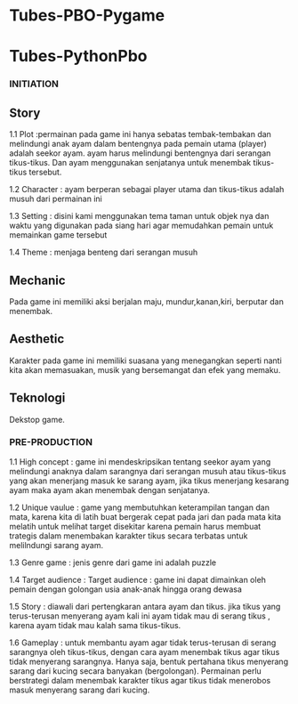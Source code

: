 # Tubes-PBO-Pygame
# Tubes-PythonPbo
### INITIATION ###
## Story ##

1.1 Plot		:permainan pada game ini hanya sebatas tembak-tembakan dan melindungi anak ayam dalam bentengnya 
                pada   pemain utama (player) adalah seekor ayam. ayam harus melindungi bentengnya dari serangan tikus-tikus. Dan ayam menggunakan senjatanya untuk menembak tikus-tikus tersebut.

1.2 Character	: ayam berperan sebagai player utama dan tikus-tikus adalah musuh dari permainan ini

1.3 Setting		: disini kami menggunakan tema taman untuk objek nya dan waktu yang digunakan pada siang hari 
                agar memudahkan pemain untuk memainkan game tersebut

1.4 Theme		: menjaga benteng dari serangan musuh


## Mechanic ##
Pada game ini memiliki aksi berjalan maju, mundur,kanan,kiri, berputar dan menembak.

## Aesthetic ##
Karakter pada game ini memiliki suasana yang menegangkan seperti nanti kita akan memasuakan, musik yang bersemangat dan efek yang memaku.

## Teknologi ##
Dekstop game.

### PRE-PRODUCTION ###
1.1 High concept	 	: game ini mendeskripsikan tentang seekor ayam yang melindungi anaknya dalam sarangnya dari 
                        serangan musuh atau tikus-tikus yang akan menerjang masuk ke sarang ayam, jika tikus menerjang kesarang ayam maka ayam akan menembak dengan senjatanya.

1.2 Unique vaulue		: game yang membutuhkan keterampilan tangan dan mata, karena kita di latih buat bergerak cepat 
                        pada jari dan pada mata kita melatih untuk melihat target disekitar karena pemain harus membuat trategis dalam menembakan karakter tikus secara terbatas untuk melilndungi sarang ayam.

1.3 Genre game		: jenis genre dari game ini adalah puzzle

1.4 Target audience	: Target audience	: game ini dapat dimainkan oleh pemain dengan golongan usia anak-anak
                    hingga orang dewasa

1.5 Story		    	: diawali dari pertengkaran antara ayam dan tikus. jika tikus yang terus-terusan menyerang ayam
                        kali ini ayam tidak mau di serang tikus , karena ayam tidak mau kalah sama tikus-tikus.

1.6 Gameplay		: untuk membantu ayam agar tidak terus-terusan di serang sarangnya oleh tikus-tikus,
                    dengan cara ayam menembak tikus agar tikus tidak menyerang sarangnya. Hanya saja, bentuk pertahana tikus menyerang sarang dari kucing secara banyakan (bergolongan). Permainan perlu berstrategi dalam menembak karakter tikus agar tikus tidak menerobos masuk menyerang sarang dari kucing.
